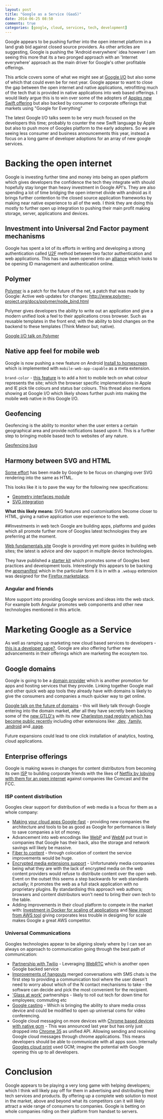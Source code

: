 ```yaml
---
layout: post
title: "Google as a Service (GaaS)"
date: 2014-06-25 08:50
comments: true
categories: [google, cloud, services, tech, development]
---
```

Google appears to be pushing further into the open internet platform in a land grab bid against closed source providers. As other articles are suggesting, Google is pushing the 'Android everywhere' idea however I am seeing this more that its a two pronged approach with an 'Internet everywhere' approach as the main driver for Google's other profitable offerings.

This article covers some of what we might see at [Google I/O](https://www.google.com/events/io) but also some of which that could even be for next year. Google appear to want to close the gap between the open internet and native applications, retrofitting much of the tech that is provided in native applications into web based offerings. I would likely argue this is to win over some of the adopters of [Apples new Swift offering](https://developer.apple.com/swift/) but also backed by consumer to corporate offerings that markets using "Google for Everything"

The latest Google I/O talks seem to be very much focused on the developers this time; probably to counter the new Swift language by Apple but also to push more of Googles platform to the early adopters. So we are seeing less consumer and business announcements this year, instead a focus on a long game of developer adoptions for an array of new google services.

# Backing the open internet
Google is investing further time and money into being an open platform which gives developers the confidence the tech they integrate with should hopefully stay longer than heavy investment in Google API's. They are also spending a lot of time bridging the open internet divide with android as it brings further contention to the closed source application frameworks by making near native experience to all of the web. I think they are doing this mostly to further open up integration to pushing their main profit making storage, server, applications and devices.

## Investment into Universal 2nd Factor payment mechanisms
Google has spent a lot of its efforts in writing and developing a strong authentication called [U2F](https://sites.google.com/site/oauthgoog/gnubby) method between two factor authentication and web applications. This has now been opened into an [alliance](http://fidoalliance.org/) which looks to be opening ID management and authentication online.

## Polymer
[Polymer](http://www.polymer-project.org) is a patch for the future of the net, a patch that was made by Google: 
Active web updates for changes:
http://www.polymer-project.org/docs/polymer/node_bind.html

Polymer gives developers the ability to write out an application and give a modern unified look a feel to their applications cross browser. Such as reusable templates in the front end; with the ability to bind changes on the backend to these templates (Think Meteor but; native).

[Google I/O talk on Polymer](https://www.google.com/events/io/schedule/session/de22e147-07b6-e311-8491-00155d5066d7)


## Native app feel for mobile web
Google is now pushing a new feature on Android [Install to homescreen](https://developer.chrome.com/multidevice/android/installtohomescreen) which is implemented with `mobile-web-app-capable` as a meta extension.


`brand-color` - [this feature](https://groups.google.com/a/chromium.org/forum/#!msg/blink-dev/nzRY-h_-_ig/KR3XWn73tDoJ) is to add a hint to mobile tech on what colour represents the site; which the browser specific implementations in Apple and IE pick tile colours and status bar colours.
This thread also mentions showing at Google I/O which likely shows further push into making the mobile web native in this Google I/O.

## Geofencing
Geofencing is the ability to monitor when the user enters a certain geographical area and provide notifications based upon it. This is a further step to bringing mobile based tech to websites of any nature.

[Geofencing bug](https://code.google.com/p/chromium/issues/detail?id=383125&q=getRegisteredRegions&colspec=ID%20Pri%20M%20Iteration%20ReleaseBlock%20Cr%20Status%20Owner%20Summary%20OS%20Modified)

## Harmony between SVG and HTML
[Some effort](https://code.google.com/p/chromium/issues/detail?id=243882) has been made by Google to be focus on changing over SVG rendering into the same as HTML.

This looks like it is to pave the way for the following new specifications:

- [Geometry interfaces module](http://dev.w3.org/fxtf/geometry/)
- [SVG integration](http://www.w3.org/TR/svg-integration/)

**What this likely means:**
SVG features and customisations become closer to HTML, giving a native application user experience to the web.

##Investments in web tech
Google are building apps, platforms and guides which all promote further more of Googles latest technologies they are preferring at the moment.

[Web fundamentals site](https://developers.google.com/web/fundamentals/)
Google is providing yet more guides in building web sites; the latest is advice and dev support in multiple device technologies.

They have published a [starter kit](https://developers.google.com/web/starter-kit/) which promotes some of Googles best practices and development tools. Interestingly this appears to be backing the [appmanifest](http://www.w3.org/TR/appmanifest/) which in the particular form it is in with a `.webapp` extension was designed for the [Firefox marketplace](https://marketplace.firefox.com/developers/?src=nav_logo).


### Angular and friends
More support into providing Google services and ideas into the web stack. For example both Angular promotes web components and other new technologies mentioned in this article.

# Marketing Google as a Service

As well as ramping up marketing new cloud based services to developers - [this is a developer page?](https://developers.google.com/drive/). Google are also offering further new advancements in their offerings which are marketing the ecosytem too.

## Google domains
Google is going to be a [domain provider](http://domains.google.com/about/) which is another promotion for apps and hosting services that they provide. Linking together Google mail and other quick web app tools they already have with domains is likely to give the consumers and companies a much quicker way to get online.

[Google talk on the future of domains](https://www.google.com/events/io/schedule/session/22ce27dc-7cbf-e311-b297-00155d5066d7) - this will likely talk through Google entering into the domain market, after all they have secretly been backing some of the [new GTLD's](http://newgtlds.icann.org/en/) with its new [Charleston road registry which has become public recently](https://www.google.com/registry/) including other extensions like: [.dev](https://gtldresult.icann.org/application-result/applicationstatus/applicationdetails/1339), [.family](https://gtldresult.icann.org/application-result/applicationstatus/applicationdetails/499), [.android](https://gtldresult.icann.org/applicationstatus/applicationdetails/519) and [.page](https://gtldresult.icann.org/application-result/applicationstatus/applicationdetails/511).

Future expansions could lead to one click installation of analytics, hosting, cloud applications.

## Enterprise offerings

Google is making waves in changes for content distributors from becoming its own [ISP](https://fiber.google.com/about/) to building corporate friends with the likes of [Netflix by lobying with them for an open internet](https://www.google.com/takeaction/) against companies like Comcast and the FCC.

### ISP content distribution
Googles clear support for distribution of web media is a focus for them as a whole company:

- [Making your cloud apps Google-fast](https://www.google.com/events/io/schedule/session/0486a8f4-4acb-e311-b297-00155d5066d7) - providing new companies the architecture and tools to be as good as Google for performance is likely to save companies a lot of money.
- Advancement into web encodings like [WebP](https://developers.google.com/speed/webp/?csw=1) and [WebM](http://www.webmproject.org/) put trust in companies that Google has their back, also the storage and network savings will likely be massive.
- [Fiber to content](http://googlefiberblog.blogspot.co.uk/2014/05/minimizing-buffering.html) - through colocation of content the service improvements would be huge.
- [Encrypted media extensions support](https://dvcs.w3.org/hg/html-media/raw-file/tip/encrypted-media/encrypted-media.html) - Unfortunately media companies being what they are with the lack of encrypted media on the web content providers would refuse to distribute content over the open web. Event on the outset this seems a step backwards for web standards actually; it promotes the web as a full stack application with no proprietary plugins. By standardising this approach web authors; browsers and content distributors won't need to bring their own tech to the table.
- Adding improvements in their cloud platform to compete in the market with: [Investment in Docker for scaling of applications](https://developers.google.com/compute/docs/containers) and [New import from AWS tool](http://techcrunch.com/2014/06/19/googles-new-cloud-import-tool-makes-switching-from-aws-easier/) giving corporates less trouble in designing for scale makes Google a great AWS competitor.

### Universal Communications
Googles technologies appear to be aligning slowly where by I can see an always on approach to communication going through the best path of communication:

- [Partnership with Twilio](https://www.twilio.com/blog/2014/06/twilio-and-google-twilio-cx-for-chromebooks-nt.html) - Leveraging [WebRTC](http://www.webrtc.org/) which is another open Google backed service
- [Improvements of hangouts](https://plus.google.com/+googleplus/posts/8irsMuNR3ZK) merged conversations with SMS chats is the first step to providing a communication tool where the user doesn't need to worry about which of the N contact mechanisms to take - the software can decide and pick the most convenient for the recipient.
- ['Glass at work'](https://developers.google.com/glass/distribute/glass-at-work) partnerships - likely to roll out tech for down time for employees; commuting etc
- [Google casting](https://developers.google.com/cast/) - Which is bringing the ability to share media cross device and could be modified to open up universal coms for video conferencing.
- Google cloud messaging on more devices with [Chrome based devices with native gcm](https://developer.chrome.com/apps/cloudMessaging) - This was announced last year but has only just dropped into [Chrome 35](http://googlechromereleases.blogspot.co.uk/2014/06/stable-channel-update.html) as unified API. Allowing sending and receiving Google cloud messages through chrome applications. This means developers should be able to communicate with all apps soon. Internally [Googles cloud print](http://www.google.co.uk/cloudprint/learn/) used GCM; imagine the potential with Google opening this up to all developers.

# Conclusion

Google appears to be playing a very long game with helping developers; which I think will likely pay off for them in advertising and distributing their tech services and products. By offering up a complete web solution to most in the market, above and beyond what its competitors can it will likely attract a wide range of consumers to companies. Google is betting on whole companies riding on their platform from handset to servers.


